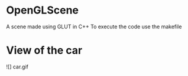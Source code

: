 # OpenGLScene
A scene made using GLUT in C++
To execute the code use the makefile

# View of the car
![] car.gif 

